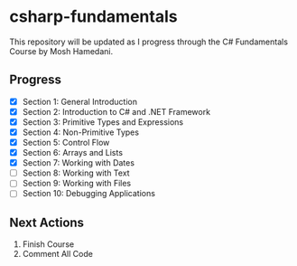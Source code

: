 # csharp-fundamentals
This repository will be updated as I progress through the C# Fundamentals Course by Mosh Hamedani.

## Progress
- [x] Section 1:	General Introduction
- [x] Section 2:	Introduction to C# and .NET Framework
- [x] Section 3:	Primitive Types and Expressions
- [x] Section 4:	Non-Primitive Types
- [x] Section 5:	Control Flow
- [x] Section 6:	Arrays and Lists
- [x] Section 7:	Working with Dates
- [ ] Section 8:	Working with Text
- [ ] Section 9:	Working with Files
- [ ] Section 10:	Debugging Applications

## Next Actions
1. Finish Course
2. Comment All Code